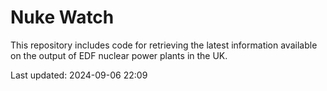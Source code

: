 # Nuke Watch

This repository includes code for retrieving the latest information available on the output of EDF nuclear power plants in the UK.

Last updated: 2024-09-06 22:09